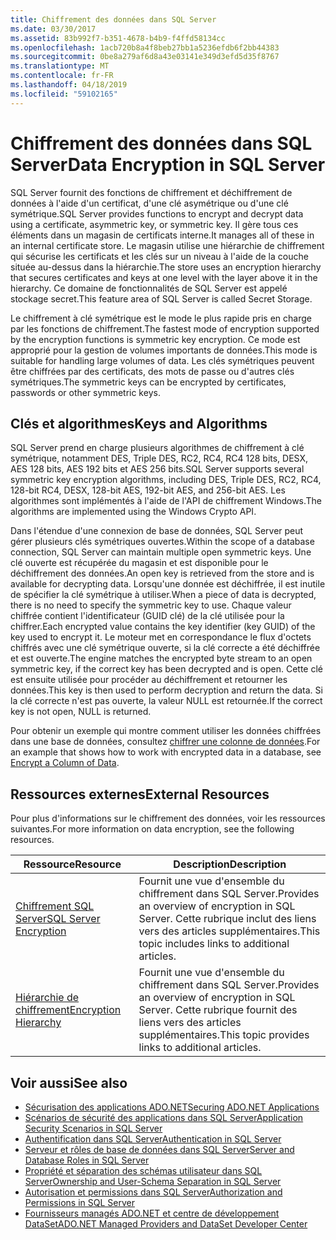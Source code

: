 ```yaml
---
title: Chiffrement des données dans SQL Server
ms.date: 03/30/2017
ms.assetid: 83b992f7-b351-4678-b4b9-f4ffd58134cc
ms.openlocfilehash: 1acb720b8a4f8beb27bb1a5236efdb6f2bb44383
ms.sourcegitcommit: 0be8a279af6d8a43e03141e349d3efd5d35f8767
ms.translationtype: MT
ms.contentlocale: fr-FR
ms.lasthandoff: 04/18/2019
ms.locfileid: "59102165"
---
```

# <a name="data-encryption-in-sql-server"></a><span data-ttu-id="8e86d-102">Chiffrement des données dans SQL Server</span><span class="sxs-lookup"><span data-stu-id="8e86d-102">Data Encryption in SQL Server</span></span>
<span data-ttu-id="8e86d-103">SQL Server fournit des fonctions de chiffrement et déchiffrement de données à l'aide d'un certificat, d'une clé asymétrique ou d'une clé symétrique.</span><span class="sxs-lookup"><span data-stu-id="8e86d-103">SQL Server provides functions to encrypt and decrypt data using a certificate, asymmetric key, or symmetric key.</span></span> <span data-ttu-id="8e86d-104">Il gère tous ces éléments dans un magasin de certificats interne.</span><span class="sxs-lookup"><span data-stu-id="8e86d-104">It manages all of these in an internal certificate store.</span></span> <span data-ttu-id="8e86d-105">Le magasin utilise une hiérarchie de chiffrement qui sécurise les certificats et les clés sur un niveau à l'aide de la couche située au-dessus dans la hiérarchie.</span><span class="sxs-lookup"><span data-stu-id="8e86d-105">The store uses an encryption hierarchy that secures certificates and keys at one level with the layer above it in the hierarchy.</span></span> <span data-ttu-id="8e86d-106">Ce domaine de fonctionnalités de SQL Server est appelé stockage secret.</span><span class="sxs-lookup"><span data-stu-id="8e86d-106">This feature area of SQL Server is called Secret Storage.</span></span>  
  
 <span data-ttu-id="8e86d-107">Le chiffrement à clé symétrique est le mode le plus rapide pris en charge par les fonctions de chiffrement.</span><span class="sxs-lookup"><span data-stu-id="8e86d-107">The fastest mode of encryption supported by the encryption functions is symmetric key encryption.</span></span> <span data-ttu-id="8e86d-108">Ce mode est approprié pour la gestion de volumes importants de données.</span><span class="sxs-lookup"><span data-stu-id="8e86d-108">This mode is suitable for handling large volumes of data.</span></span> <span data-ttu-id="8e86d-109">Les clés symétriques peuvent être chiffrées par des certificats, des mots de passe ou d'autres clés symétriques.</span><span class="sxs-lookup"><span data-stu-id="8e86d-109">The symmetric keys can be encrypted by certificates, passwords or other symmetric keys.</span></span>  
  
## <a name="keys-and-algorithms"></a><span data-ttu-id="8e86d-110">Clés et algorithmes</span><span class="sxs-lookup"><span data-stu-id="8e86d-110">Keys and Algorithms</span></span>  
 <span data-ttu-id="8e86d-111">SQL Server prend en charge plusieurs algorithmes de chiffrement à clé symétrique, notamment DES, Triple DES, RC2, RC4, RC4 128 bits, DESX, AES 128 bits, AES 192 bits et AES 256 bits.</span><span class="sxs-lookup"><span data-stu-id="8e86d-111">SQL Server supports several symmetric key encryption algorithms, including DES, Triple DES, RC2, RC4, 128-bit RC4, DESX, 128-bit AES, 192-bit AES, and 256-bit AES.</span></span> <span data-ttu-id="8e86d-112">Les algorithmes sont implémentés à l'aide de l'API de chiffrement Windows.</span><span class="sxs-lookup"><span data-stu-id="8e86d-112">The algorithms are implemented using the Windows Crypto API.</span></span>  
  
 <span data-ttu-id="8e86d-113">Dans l'étendue d'une connexion de base de données, SQL Server peut gérer plusieurs clés symétriques ouvertes.</span><span class="sxs-lookup"><span data-stu-id="8e86d-113">Within the scope of a database connection, SQL Server can maintain multiple open symmetric keys.</span></span> <span data-ttu-id="8e86d-114">Une clé ouverte est récupérée du magasin et est disponible pour le déchiffrement des données.</span><span class="sxs-lookup"><span data-stu-id="8e86d-114">An open key is retrieved from the store and is available for decrypting data.</span></span> <span data-ttu-id="8e86d-115">Lorsqu'une donnée est déchiffrée, il est inutile de spécifier la clé symétrique à utiliser.</span><span class="sxs-lookup"><span data-stu-id="8e86d-115">When a piece of data is decrypted, there is no need to specify the symmetric key to use.</span></span> <span data-ttu-id="8e86d-116">Chaque valeur chiffrée contient l'identificateur (GUID clé) de la clé utilisée pour la chiffrer.</span><span class="sxs-lookup"><span data-stu-id="8e86d-116">Each encrypted value contains the key identifier (key GUID) of the key used to encrypt it.</span></span> <span data-ttu-id="8e86d-117">Le moteur met en correspondance le flux d'octets chiffrés avec une clé symétrique ouverte, si la clé correcte a été déchiffrée et est ouverte.</span><span class="sxs-lookup"><span data-stu-id="8e86d-117">The engine matches the encrypted byte stream to an open symmetric key, if the correct key has been decrypted and is open.</span></span> <span data-ttu-id="8e86d-118">Cette clé est ensuite utilisée pour procéder au déchiffrement et retourner les données.</span><span class="sxs-lookup"><span data-stu-id="8e86d-118">This key is then used to perform decryption and return the data.</span></span> <span data-ttu-id="8e86d-119">Si la clé correcte n'est pas ouverte, la valeur NULL est retournée.</span><span class="sxs-lookup"><span data-stu-id="8e86d-119">If the correct key is not open, NULL is returned.</span></span>  
  
 <span data-ttu-id="8e86d-120">Pour obtenir un exemple qui montre comment utiliser les données chiffrées dans une base de données, consultez [chiffrer une colonne de données](/sql/relational-databases/security/encryption/encrypt-a-column-of-data).</span><span class="sxs-lookup"><span data-stu-id="8e86d-120">For an example that shows how to work with encrypted data in a database, see [Encrypt a Column of Data](/sql/relational-databases/security/encryption/encrypt-a-column-of-data).</span></span>
  
## <a name="external-resources"></a><span data-ttu-id="8e86d-121">Ressources externes</span><span class="sxs-lookup"><span data-stu-id="8e86d-121">External Resources</span></span>  
 <span data-ttu-id="8e86d-122">Pour plus d'informations sur le chiffrement des données, voir les ressources suivantes.</span><span class="sxs-lookup"><span data-stu-id="8e86d-122">For more information on data encryption, see the following resources.</span></span>  
  
|<span data-ttu-id="8e86d-123">Ressource</span><span class="sxs-lookup"><span data-stu-id="8e86d-123">Resource</span></span>|<span data-ttu-id="8e86d-124">Description</span><span class="sxs-lookup"><span data-stu-id="8e86d-124">Description</span></span>|  
|-|-|  
|[<span data-ttu-id="8e86d-125">Chiffrement SQL Server</span><span class="sxs-lookup"><span data-stu-id="8e86d-125">SQL Server Encryption</span></span>](/sql/relational-databases/security/encryption/sql-server-encryption)|<span data-ttu-id="8e86d-126">Fournit une vue d'ensemble du chiffrement dans SQL Server.</span><span class="sxs-lookup"><span data-stu-id="8e86d-126">Provides an overview of encryption in SQL Server.</span></span> <span data-ttu-id="8e86d-127">Cette rubrique inclut des liens vers des articles supplémentaires.</span><span class="sxs-lookup"><span data-stu-id="8e86d-127">This topic includes links to additional articles.</span></span>|  
|[<span data-ttu-id="8e86d-128">Hiérarchie de chiffrement</span><span class="sxs-lookup"><span data-stu-id="8e86d-128">Encryption Hierarchy</span></span>](/sql/relational-databases/security/encryption/encryption-hierarchy)|<span data-ttu-id="8e86d-129">Fournit une vue d'ensemble du chiffrement dans SQL Server.</span><span class="sxs-lookup"><span data-stu-id="8e86d-129">Provides an overview of encryption in SQL Server.</span></span> <span data-ttu-id="8e86d-130">Cette rubrique fournit des liens vers des articles supplémentaires.</span><span class="sxs-lookup"><span data-stu-id="8e86d-130">This topic provides links to additional articles.</span></span>|  
  
## <a name="see-also"></a><span data-ttu-id="8e86d-131">Voir aussi</span><span class="sxs-lookup"><span data-stu-id="8e86d-131">See also</span></span>

- [<span data-ttu-id="8e86d-132">Sécurisation des applications ADO.NET</span><span class="sxs-lookup"><span data-stu-id="8e86d-132">Securing ADO.NET Applications</span></span>](../../../../../docs/framework/data/adonet/securing-ado-net-applications.md)
- [<span data-ttu-id="8e86d-133">Scénarios de sécurité des applications dans SQL Server</span><span class="sxs-lookup"><span data-stu-id="8e86d-133">Application Security Scenarios in SQL Server</span></span>](../../../../../docs/framework/data/adonet/sql/application-security-scenarios-in-sql-server.md)
- [<span data-ttu-id="8e86d-134">Authentification dans SQL Server</span><span class="sxs-lookup"><span data-stu-id="8e86d-134">Authentication in SQL Server</span></span>](../../../../../docs/framework/data/adonet/sql/authentication-in-sql-server.md)
- [<span data-ttu-id="8e86d-135">Serveur et rôles de base de données dans SQL Server</span><span class="sxs-lookup"><span data-stu-id="8e86d-135">Server and Database Roles in SQL Server</span></span>](../../../../../docs/framework/data/adonet/sql/server-and-database-roles-in-sql-server.md)
- [<span data-ttu-id="8e86d-136">Propriété et séparation des schémas utilisateur dans SQL Server</span><span class="sxs-lookup"><span data-stu-id="8e86d-136">Ownership and User-Schema Separation in SQL Server</span></span>](../../../../../docs/framework/data/adonet/sql/ownership-and-user-schema-separation-in-sql-server.md)
- [<span data-ttu-id="8e86d-137">Autorisation et permissions dans SQL Server</span><span class="sxs-lookup"><span data-stu-id="8e86d-137">Authorization and Permissions in SQL Server</span></span>](../../../../../docs/framework/data/adonet/sql/authorization-and-permissions-in-sql-server.md)
- [<span data-ttu-id="8e86d-138">Fournisseurs managés ADO.NET et centre de développement DataSet</span><span class="sxs-lookup"><span data-stu-id="8e86d-138">ADO.NET Managed Providers and DataSet Developer Center</span></span>](https://go.microsoft.com/fwlink/?LinkId=217917)
